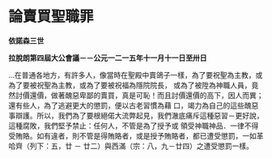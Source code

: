 # 論賣買聖職罪


**依諾森三世**

**拉脫朗第四屆大公會議－－公元一二一五年十一月十一日至卅日**





…在普通各地方，有許多人，像當時在聖殿中賣鴿子一樣，為了要祝聖為主教，或為了要被祝聖為主教，或為了要被祝福為隱院院長，
或為了被陞為神職人員，竟然討價還價，做著醜惡卑鄙的賣買，真是可恥！而且討價還價的高下，因人而異；還有些人，為了逃避更大的懲罰，便以古老習慣為藉
口，竭力為自己的這些醜惡事辯護。所以，我們為了要根絕偌大流弊起見，我們澈底痛斥這種惡習－更好說，這種腐敗，我們堅予禁止：任何人，不管是為了授予或
領受神職神品．一律不得受賄賂。如有違者，則不管是得賄賂者，或是授予賄賂者，都已遭受懲罰，一如革哈齊（列下：五，廿 － 
廿二）與西滿（宗：八，九－廿四）之遭受懲罰一樣。

